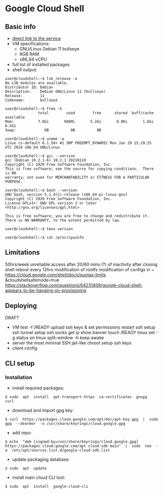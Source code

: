 # Google Cloud Shell


## Basic info

 - [direct link to the service](https://shell.cloud.google.com/?show=terminal)
 - VM specifications:
   - GNU/Linux Debian 11 bullseye
   - 8GB RAM
   - x86_64 vCPU
 - full list of installed packages
 - shell output:
```
user@cloudshell:~$ lsb_release -a
No LSB modules are available.
Distributor ID: Debian
Description:    Debian GNU/Linux 11 (bullseye)
Release:        11
Codename:       bullseye

user@cloudshell:~$ free -h
               total        used        free      shared  buff/cache   available
Mem:           7.8Gi       986Mi       5.2Gi       0.0Ki       1.6Gi       6.5Gi
Swap:             0B          0B          0B

user@cloudshell:~$ uname -a
Linux cs-default 6.1.58+ #1 SMP PREEMPT_DYNAMIC Mon Jan 29 15:19:25 UTC 2024 x86_64 GNU/Linux

user@cloudshell:~$ gcc --version
gcc (Debian 10.2.1-6) 10.2.1 20210110
Copyright (C) 2020 Free Software Foundation, Inc.
This is free software; see the source for copying conditions.  There is NO
warranty; not even for MERCHANTABILITY or FITNESS FOR A PARTICULAR PURPOSE.

user@cloudshell:~$ bash --version
GNU bash, version 5.1.4(1)-release (x86_64-pc-linux-gnu)
Copyright (C) 2020 Free Software Foundation, Inc.
License GPLv3+: GNU GPL version 3 or later <http://gnu.org/licenses/gpl.html>

This is free software; you are free to change and redistribute it.
There is NO WARRANTY, to the extent permitted by law.

user@cloudshell:~$ tmux version

user@cloudshell:~$ cat /proc/cpuinfo
```


## Limitations

50hrs/week
unreliable access
after 20/60 mins (?) of inactivity after closing shell
reboot every 12hrs
modification of rootfs
modification of configs in ~
https://cloud.google.com/shell/docs/quotas-limits
&cloudshellsafemode=true
https://stackoverflow.com/questions/64231409/google-cloud-shell-appears-to-be-hanging-on-provisioning


## Deploying

DRAFT
 - VM
test -f /READY
upload ssh keys & set permissions
restart ssh
setup ssh tunnel
setup ssh socks
get ip
show banner
touch /READY
tmux  set  -g  status  on
tmux  split-window  -h
keep awake
 - server
the most minimal SSH jail-like chroot
setup ssh keys
 - client
config


## CLI setup

### Installation

- install required packages:
```
$ sudo  apt  install  apt-transport-https  ca-certificates  gnupg  curl
```
- download and import gpg key:
```
$ curl  https://packages.cloud.google.com/apt/doc/apt-key.gpg  |  sudo gpg  --dearmor  -o /usr/share/keyrings/cloud.google.gpg
```
- add repo:
```
$ echo  "deb [signed-by=/usr/share/keyrings/cloud.google.gpg] https://packages.cloud.google.com/apt cloud-sdk main"  |  sudo  tee  -a  /etc/apt/sources.list.d/google-cloud-sdk.list
```
- update packaging database:
```
$ sudo  apt  update
```
- install main cloud CLI tool:
```
$ sudo  apt  install  google-cloud-cli
```

